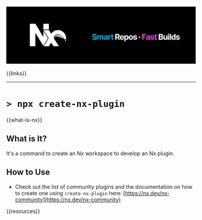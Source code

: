 <p style="text-align: center;"><img src="https://raw.githubusercontent.com/nrwl/nx/master/images/nx.png" width="600" alt="Nx - Powerful, Extensible Dev Tools"></p>

{{links}}

<hr>

# `> npx create-nx-plugin`

{{what-is-nx}}

## What is It?

It's a command to create an Nx workspace to develop an Nx plugin.

## How to Use

- Check out the list of community plugins and the documentation on how to create one using `create-nx-plugin` here: [https://nx.dev/nx-community](https://nx.dev/nx-community)

{{resources}}
